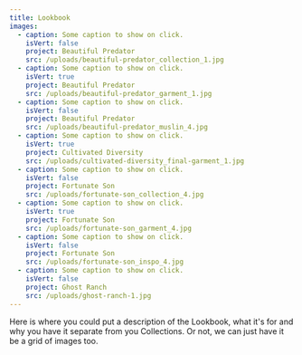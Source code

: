 ```yaml
---
title: Lookbook
images:
  - caption: Some caption to show on click.
    isVert: false
    project: Beautiful Predator
    src: /uploads/beautiful-predator_collection_1.jpg
  - caption: Some caption to show on click.
    isVert: true
    project: Beautiful Predator
    src: /uploads/beautiful-predator_garment_1.jpg
  - caption: Some caption to show on click.
    isVert: false
    project: Beautiful Predator
    src: /uploads/beautiful-predator_muslin_4.jpg
  - caption: Some caption to show on click.
    isVert: true
    project: Cultivated Diversity
    src: /uploads/cultivated-diversity_final-garment_1.jpg
  - caption: Some caption to show on click.
    isVert: false
    project: Fortunate Son
    src: /uploads/fortunate-son_collection_4.jpg
  - caption: Some caption to show on click.
    isVert: true
    project: Fortunate Son
    src: /uploads/fortunate-son_garment_4.jpg
  - caption: Some caption to show on click.
    isVert: false
    project: Fortunate Son
    src: /uploads/fortunate-son_inspo_4.jpg
  - caption: Some caption to show on click.
    isVert: false
    project: Ghost Ranch
    src: /uploads/ghost-ranch-1.jpg
---
```

Here is where you could put a description of the Lookbook, what it's for and why you have it separate from you Collections. Or not, we can just have it be a grid of images too.
